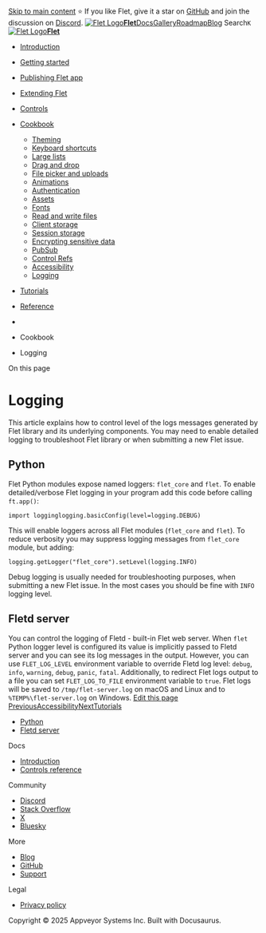[Skip to main content](https://flet.dev/docs/cookbook/logging/#__docusaurus_skipToContent_fallback)
⭐️ If you like Flet, give it a star on [GitHub](https://github.com/flet-dev/flet) and join the discussion on [Discord](https://discord.gg/dzWXP8SHG8).
[![Flet Logo](https://flet.dev/img/logo.svg)**Flet**](https://flet.dev/)[Docs](https://flet.dev/docs/)[Gallery](https://flet.dev/gallery)[Roadmap](https://flet.dev/roadmap)[Blog](https://flet.dev/blog)
[](https://github.com/flet-dev/flet)
Search`K`
[![Flet Logo](https://flet.dev/img/logo.svg)**Flet**](https://flet.dev/)
  * [Introduction](https://flet.dev/docs/)
  * [Getting started](https://flet.dev/docs/getting-started/)
  * [Publishing Flet app](https://flet.dev/docs/publish)
  * [Extending Flet](https://flet.dev/docs/cookbook/logging/)
  * [Controls](https://flet.dev/docs/controls)
  * [Cookbook](https://flet.dev/docs/cookbook/logging/)
    * [Theming](https://flet.dev/docs/cookbook/theming)
    * [Keyboard shortcuts](https://flet.dev/docs/cookbook/keyboard-shortcuts)
    * [Large lists](https://flet.dev/docs/cookbook/large-lists)
    * [Drag and drop](https://flet.dev/docs/cookbook/drag-and-drop)
    * [File picker and uploads](https://flet.dev/docs/cookbook/file-picker-and-uploads)
    * [Animations](https://flet.dev/docs/cookbook/animations)
    * [Authentication](https://flet.dev/docs/cookbook/authentication)
    * [Assets](https://flet.dev/docs/cookbook/assets)
    * [Fonts](https://flet.dev/docs/cookbook/fonts)
    * [Read and write files](https://flet.dev/docs/cookbook/read-and-write-files)
    * [Client storage](https://flet.dev/docs/cookbook/client-storage)
    * [Session storage](https://flet.dev/docs/cookbook/session-storage)
    * [Encrypting sensitive data](https://flet.dev/docs/cookbook/encrypting-sensitive-data)
    * [PubSub](https://flet.dev/docs/cookbook/pub-sub)
    * [Control Refs](https://flet.dev/docs/cookbook/control-refs)
    * [Accessibility](https://flet.dev/docs/cookbook/accessibility)
    * [Logging](https://flet.dev/docs/cookbook/logging)
  * [Tutorials](https://flet.dev/docs/tutorials)
  * [Reference](https://flet.dev/docs/reference)


  * [](https://flet.dev/)
  * Cookbook
  * Logging


On this page
# Logging
This article explains how to control level of the logs messages generated by Flet library and its underlying components. You may need to enable detailed logging to troubleshoot Flet library or when submitting a new Flet issue.
## Python[​](https://flet.dev/docs/cookbook/logging/#python "Direct link to Python")
Flet Python modules expose named loggers: `flet_core` and `flet`.
To enable detailed/verbose Flet logging in your program add this code before calling `ft.app()`:
```
import logginglogging.basicConfig(level=logging.DEBUG)
```

This will enable loggers across all Flet modules (`flet_core` and `flet`).
To reduce verbosity you may suppress logging messages from `flet_core` module, but adding:
```
logging.getLogger("flet_core").setLevel(logging.INFO)
```

Debug logging is usually needed for troubleshooting purposes, when submitting a new Flet issue.
In the most cases you should be fine with `INFO` logging level.
## Fletd server[​](https://flet.dev/docs/cookbook/logging/#fletd-server "Direct link to Fletd server")
You can control the logging of Fletd - built-in Flet web server.
When `flet` Python logger level is configured its value is implicitly passed to Fletd server and you can see its log messages in the output.
However, you can use `FLET_LOG_LEVEL` environment variable to override Fletd log level: `debug`, `info`, `warning`, `debug`, `panic`, `fatal`.
Additionally, to redirect Flet logs output to a file you can set `FLET_LOG_TO_FILE` environment variable to `true`. Flet logs will be saved to `/tmp/flet-server.log` on macOS and Linux and to `%TEMP%\flet-server.log` on Windows.
[Edit this page](https://github.com/flet-dev/website/edit/main/docs/cookbook/logging.md)
[PreviousAccessibility](https://flet.dev/docs/cookbook/accessibility)[NextTutorials](https://flet.dev/docs/tutorials)
  * [Python](https://flet.dev/docs/cookbook/logging/#python)
  * [Fletd server](https://flet.dev/docs/cookbook/logging/#fletd-server)


Docs
  * [Introduction](https://flet.dev/docs)
  * [Controls reference](https://flet.dev/docs/controls)


Community
  * [Discord](https://discord.gg/dzWXP8SHG8)
  * [Stack Overflow](https://stackoverflow.com/questions/tagged/flet)
  * [X](https://x.com/fletdev)
  * [Bluesky](https://bsky.app/profile/fletdev.bsky.social)


More
  * [Blog](https://flet.dev/blog)
  * [GitHub](https://github.com/flet-dev/flet)
  * [Support](https://flet.dev/support)


Legal
  * [Privacy policy](https://flet.dev/privacy-policy)


Copyright © 2025 Appveyor Systems Inc. Built with Docusaurus.
